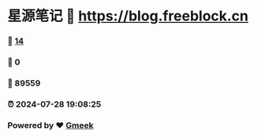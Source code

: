 # 星源笔记 :link: https://blog.freeblock.cn 
### :page_facing_up: [14](https://blog.freeblock.cn/tag.html) 
### :speech_balloon: 0 
### :hibiscus: 89559 
### :alarm_clock: 2024-07-28 19:08:25 
### Powered by :heart: [Gmeek](https://github.com/Meekdai/Gmeek)
